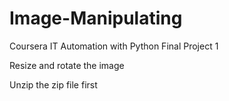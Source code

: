 # Image-Manipulating
Coursera IT Automation with Python Final Project 1


Resize and rotate the image

Unzip the zip file first
